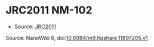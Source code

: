 <a name="material" />

# JRC2011 NM-102
<script type="application/ld+json">
  {
    "@context": "https://schema.org/",
    "@type": "ChemicalSubstance",
    "@id": "https://egonw.github.io/nanowiki/nanowiki342.html#material",
    "http://purl.org/dc/terms/conformsTo":
      {
        "@type": "CreativeWork",
        "@id": "https://bioschemas.org/profiles/ChemicalSubstance/0.4-RELEASE/"
      },
    "identfier": "342",
    "name": "JRC2011 NM-102",
    "url": "https://egonw.github.io/nanowiki/nanowiki342.html#material",
    "sameAs": "http://127.0.0.1/mediawiki/index.php/Special:URIResolver/JRC2011_NM-2D102"
  }
</script>


* Source: [JRC2011](JRC2011.md)


Source: NanoWiki 6, doi:[10.6084/m9.figshare.11897205.v1](https://doi.org/10.6084/m9.figshare.11897205.v1)
